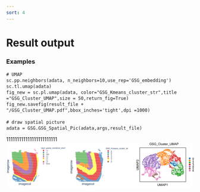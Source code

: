 ```yaml
---
sort: 4
---
```


# Result output


### Examples
```
# UMAP
sc.pp.neighbors(adata, n_neighbors=10,use_rep='GSG_embedding')
sc.tl.umap(adata)
fig_new = sc.pl.umap(adata, color="GSG_Kmeans_cluster_str",title ="GSG_Cluster_UMAP",size = 50,return_fig=True)
fig_new.savefig(result_file + "/GSG_Cluster_UMAP.pdf",bbox_inches='tight',dpi =1000)

# draw spatial picture
adata = GSG.GSG_Spatial_Pic(adata,args,result_file)
```
111111111111111111111111
<img src="../pics/Result.jpg">
